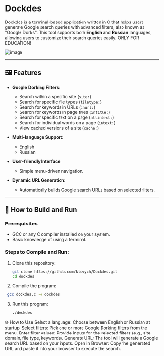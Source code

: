 # Dockdes

Dockdes is a terminal-based application written in C that helps users generate Google search queries with advanced filters, also known as "Google Dorks". This tool supports both **English** and **Russian** languages, allowing users to customize their search queries easily.
ONLY FOR EDUCATION!


![image](https://github.com/user-attachments/assets/3bdecee2-19e7-4143-ada9-467113f073e6)

---

## 🖼️ Features

- **Google Dorking Filters**:
  - Search within a specific site (`site:`)
  - Search for specific file types (`filetype:`)
  - Search for keywords in URLs (`inurl:`)
  - Search for keywords in page titles (`intitle:`)
  - Search for specific text on a page (`allintext:`)
  - Search for individual words on a page (`intext:`)
  - View cached versions of a site (`cache:`)

- **Multi-language Support**:
  - English
  - Russian

- **User-friendly Interface**:
  - Simple menu-driven navigation.

- **Dynamic URL Generation**:
  - Automatically builds Google search URLs based on selected filters.

---


## 🔧 How to Build and Run

### Prerequisites
- GCC or any C compiler installed on your system.
- Basic knowledge of using a terminal.

### Steps to Compile and Run:
1. Clone this repository:
   ```bash
   git clone https://github.com/klovych/Dockdes.git
   cd dockdes
2. Compile the program:
  ```bash
   gcc dockdes.c -o dockdes
  ```
3. Run this program:
   ```bash
   ./dockdes


🌐 How to Use
Select a language: Choose between English or Russian at startup.
Select filters: Pick one or more Google Dorking filters from the menu.
Enter filter values: Provide inputs for the selected filters (e.g., site domain, file type, keywords).
Generate URL: The tool will generate a Google search URL based on your inputs.
Open in Browser: Copy the generated URL and paste it into your browser to execute the search.
